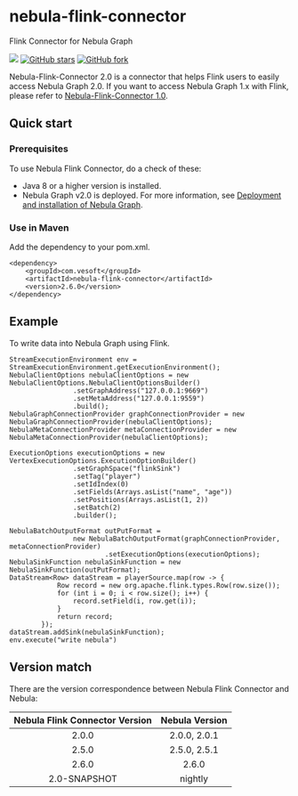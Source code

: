 # nebula-flink-connector
Flink Connector for Nebula Graph


![](https://img.shields.io/badge/language-java-orange.svg)
[![GitHub stars](https://img.shields.io/github/stars/vesoft-inc/nebula-flink-connector.svg?color=brightgreen)](https://GitHub.com/vesoft-inc/nebula-flink-connector/stargazers/)
[![GitHub fork](https://img.shields.io/github/forks/vesoft-inc/nebula-flink-connector.svg?color=brightgreen)](https://GitHub.com/vesoft-inc/nebula-flink-connector/forks/)

Nebula-Flink-Connector 2.0 is a connector that helps Flink users to easily access Nebula Graph 2.0. If you want to access Nebula Graph 1.x with Flink, please refer to [Nebula-Flink-Connector 1.0](https://github.com/vesoft-inc/nebula-java/tree/v1.0/tools/nebula-flink).

## Quick start

### Prerequisites

To use Nebula Flink Connector, do a check of these:

- Java 8 or a higher version is installed.
- Nebula Graph v2.0 is deployed. For more information, see [Deployment and installation of Nebula Graph](https://docs.nebula-graph.io/2.0/4.deployment-and-installation/1.resource-preparations/ "Click to go to Nebula Graph website").

### Use in Maven
Add the dependency to your pom.xml.

```
<dependency>
    <groupId>com.vesoft</groupId>
    <artifactId>nebula-flink-connector</artifactId>
    <version>2.6.0</version>
</dependency>
```


## Example

To write data into Nebula Graph using Flink.
```
StreamExecutionEnvironment env = StreamExecutionEnvironment.getExecutionEnvironment();
NebulaClientOptions nebulaClientOptions = new NebulaClientOptions.NebulaClientOptionsBuilder()
                .setGraphAddress("127.0.0.1:9669")
                .setMetaAddress("127.0.0.1:9559")
                .build();
NebulaGraphConnectionProvider graphConnectionProvider = new NebulaGraphConnectionProvider(nebulaClientOptions);
NebulaMetaConnectionProvider metaConnectionProvider = new NebulaMetaConnectionProvider(nebulaClientOptions);

ExecutionOptions executionOptions = new VertexExecutionOptions.ExecutionOptionBuilder()
                .setGraphSpace("flinkSink")
                .setTag("player")
                .setIdIndex(0)
                .setFields(Arrays.asList("name", "age"))
                .setPositions(Arrays.asList(1, 2))
                .setBatch(2)
                .builder();

NebulaBatchOutputFormat outPutFormat =
                new NebulaBatchOutputFormat(graphConnectionProvider, metaConnectionProvider)
                        .setExecutionOptions(executionOptions);
NebulaSinkFunction nebulaSinkFunction = new NebulaSinkFunction(outPutFormat);
DataStream<Row> dataStream = playerSource.map(row -> {
            Row record = new org.apache.flink.types.Row(row.size());
            for (int i = 0; i < row.size(); i++) {
                record.setField(i, row.get(i));
            }
            return record;
        });
dataStream.addSink(nebulaSinkFunction);
env.execute("write nebula")
```
## Version match

There are the version correspondence between Nebula Flink Connector and Nebula:

| Nebula Flink Connector Version | Nebula Version |
|:-----------------------:|:--------------:|
|       2.0.0             |  2.0.0, 2.0.1  |
|       2.5.0             |  2.5.0, 2.5.1  |
|       2.6.0             |     2.6.0      |
|     2.0-SNAPSHOT        |     nightly    |
